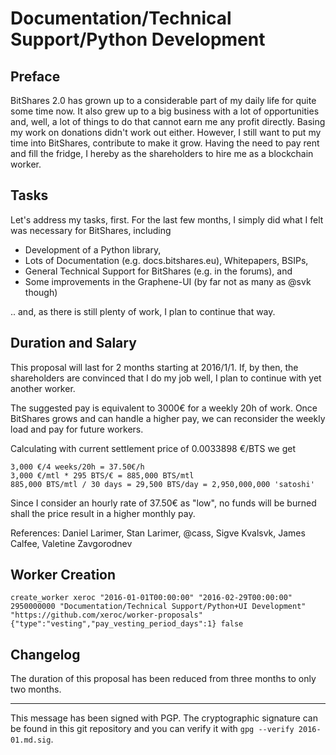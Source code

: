 Documentation/Technical Support/Python Development
==================================================

Preface
-------

BitShares 2.0 has grown up to a considerable part of my daily life for quite
some time now. It also grew up to a big business with a lot of opportunities
and, well, a lot of things to do that cannot earn me any profit directly.
Basing my work on donations didn't work out either. However, I still want to put
my time into BitShares, contribute to make it grow. Having the need to pay rent
and fill the fridge, I hereby as the shareholders to hire me as a blockchain
worker.

Tasks
-----

Let's address my tasks, first. For the last few months, I simply did what I felt
was necessary for BitShares, including

* Development of a Python library,
* Lots of Documentation (e.g. docs.bitshares.eu), Whitepapers, BSIPs,
* General Technical Support for BitShares (e.g. in the forums), and
* Some improvements in the Graphene-UI (by far not as many as @svk though)

.. and, as there is still plenty of work, I plan to continue that way.

Duration and Salary
-------------------

This proposal will last for 2 months starting at 2016/1/1. If, by then, the
shareholders are convinced that I do my job well, I plan to continue with yet
another worker.

The suggested pay is equivalent to 3000€ for a weekly 20h of work. Once
BitShares grows and can handle a higher pay, we can reconsider the weekly load
and pay for future workers.

Calculating with current settlement price of 0.0033898 €/BTS we get

    3,000 €/4 weeks/20h = 37.50€/h
    3,000 €/mtl * 295 BTS/€ = 885,000 BTS/mtl
    885,000 BTS/mtl / 30 days = 29,500 BTS/day = 2,950,000,000 'satoshi'

Since I consider an hourly rate of 37.50€ as "low", no funds will be burned
shall the price result in a higher monthly pay.

References: Daniel Larimer, Stan Larimer, @cass, Sigve Kvalsvk, James Calfee,
            Valetine Zavgorodnev

Worker Creation
---------------

    create_worker xeroc "2016-01-01T00:00:00" "2016-02-29T00:00:00" 2950000000 "Documentation/Technical Support/Python+UI Development" "https://github.com/xeroc/worker-proposals" {"type":"vesting","pay_vesting_period_days":1} false

Changelog
---------
The duration of this proposal has been reduced from three months to only two
months.

---
This message has been signed with PGP. The cryptographic signature can be found
in this git repository and you can verify it with `gpg --verify 2016-01.md.sig`.
